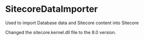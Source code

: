 # SitecoreDataImporter
Used to import Database data and Sitecore content into Sitecore

Changed the sitecore.kernel.dll file to the 8.0 version.
